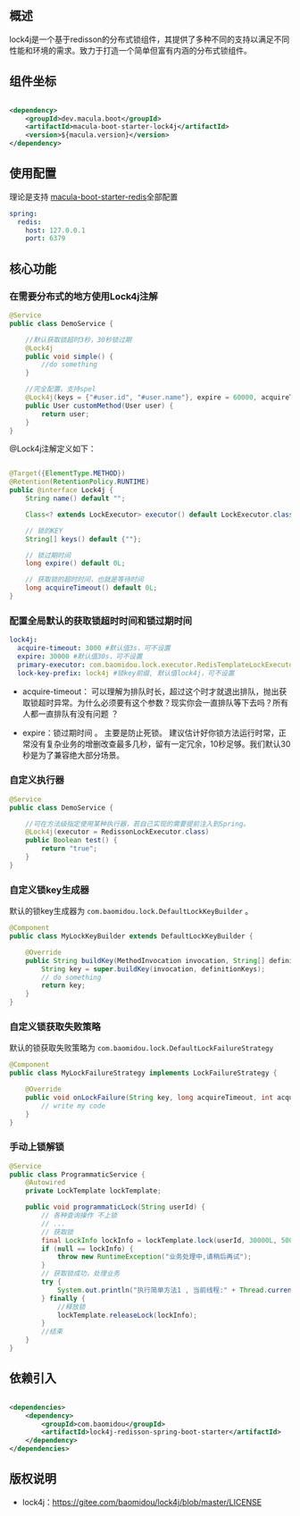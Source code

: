 ## 概述

lock4j是一个基于redisson的分布式锁组件，其提供了多种不同的支持以满足不同性能和环境的需求。致力于打造一个简单但富有内涵的分布式锁组件。

## 组件坐标

```xml

<dependency>
    <groupId>dev.macula.boot</groupId>
    <artifactId>macula-boot-starter-lock4j</artifactId>
    <version>${macula.version}</version>
</dependency>
```

## 使用配置

理论是支持 [macula-boot-starter-redis](../../框架基础/redis)全部配置

```yaml
spring:
  redis:
    host: 127.0.0.1
    port: 6379
```

## 核心功能

### 在需要分布式的地方使用Lock4j注解

```java
@Service
public class DemoService {

    //默认获取锁超时3秒，30秒锁过期
    @Lock4j
    public void simple() {
        //do something
    }

    //完全配置，支持spel
    @Lock4j(keys = {"#user.id", "#user.name"}, expire = 60000, acquireTimeout = 1000)
    public User customMethod(User user) {
        return user;
    }
}
```

@Lock4j注解定义如下：

```java

@Target({ElementType.METHOD})
@Retention(RetentionPolicy.RUNTIME)
public @interface Lock4j {
    String name() default "";

    Class<? extends LockExecutor> executor() default LockExecutor.class;

    // 锁的KEY
    String[] keys() default {""};

    // 锁过期时间
    long expire() default 0L;

    // 获取锁的超时时间，也就是等待时间
    long acquireTimeout() default 0L;
}
```

### 配置全局默认的获取锁超时时间和锁过期时间

```yaml
lock4j:
  acquire-timeout: 3000 #默认值3s，可不设置
  expire: 30000 #默认值30s，可不设置
  primary-executor: com.baomidou.lock.executor.RedisTemplateLockExecutor #默认redisson>redisTemplate>zookeeper，可不设置
  lock-key-prefix: lock4j #锁key前缀, 默认值lock4j，可不设置
```

- acquire-timeout：
  可以理解为排队时长，超过这个时才就退出排队，抛出获取锁超时异常。为什么必须要有这个参数？现实你会一直排队等下去吗？所有人都一直排队有没有问题 ？

- expire：锁过期时间 。 主要是防止死锁。 建议估计好你锁方法运行时常，正常没有复杂业务的增删改查最多几秒，留有一定冗余，10秒足够。我们默认30秒是为了兼容绝大部分场景。

### 自定义执行器

```java
@Service
public class DemoService {

    //可在方法级指定使用某种执行器，若自己实现的需要提前注入到Spring。
    @Lock4j(executor = RedissonLockExecutor.class)
    public Boolean test() {
        return "true";
    }
}
```

### 自定义锁key生成器

默认的锁key生成器为 `com.baomidou.lock.DefaultLockKeyBuilder` 。

```java
@Component
public class MyLockKeyBuilder extends DefaultLockKeyBuilder {

    @Override
	public String buildKey(MethodInvocation invocation, String[] definitionKeys) {
		String key = super.buildKey(invocation, definitionKeys);
        // do something
		return key;
	}
}
```

### 自定义锁获取失败策略

默认的锁获取失败策略为 `com.baomidou.lock.DefaultLockFailureStrategy`

```java
@Component
public class MyLockFailureStrategy implements LockFailureStrategy {

    @Override
    public void onLockFailure(String key, long acquireTimeout, int acquireCount) {
        // write my code
    }
}
```

### 手动上锁解锁

```java
@Service
public class ProgrammaticService {
    @Autowired
    private LockTemplate lockTemplate;

    public void programmaticLock(String userId) {
        // 各种查询操作 不上锁
        // ...
        // 获取锁
        final LockInfo lockInfo = lockTemplate.lock(userId, 30000L, 5000L, RedissonLockExecutor.class);
        if (null == lockInfo) {
            throw new RuntimeException("业务处理中,请稍后再试");
        }
        // 获取锁成功，处理业务
        try {
            System.out.println("执行简单方法1 , 当前线程:" + Thread.currentThread().getName() + " , counter：" + (counter++));
        } finally {
            //释放锁
            lockTemplate.releaseLock(lockInfo);
        }
        //结束
    }
}
```

## 依赖引入

```xml

<dependencies>
    <dependency>
        <groupId>com.baomidou</groupId>
        <artifactId>lock4j-redisson-spring-boot-starter</artifactId>
    </dependency>
</dependencies>
```

## 版权说明

- lock4j：https://gitee.com/baomidou/lock4j/blob/master/LICENSE